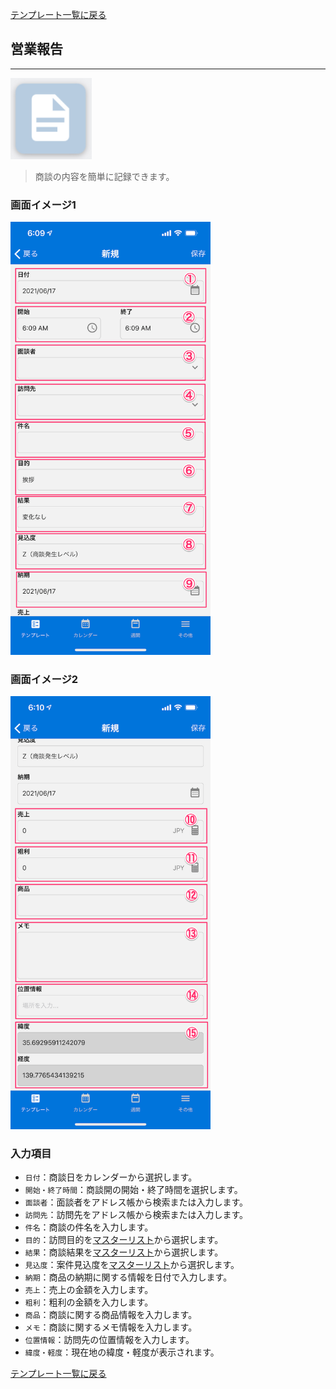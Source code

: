[テンプレート一覧に戻る](../templates.md)

## 営業報告
***

![](../imgs/icons/sales_report_icon.png)

> 商談の内容を簡単に記録できます。

### 画面イメージ1

<img src="../imgs/screens/sales_report_screen_1.png" width="320" />

### 画面イメージ2

<img src="../imgs/screens/sales_report_screen_2.png" width="320" />


### 入力項目
- `日付`：商談日をカレンダーから選択します。
- `開始・終了時間`：商談開の開始・終了時間を選択します。
- `面談者`：面談者をアドレス帳から検索または入力します。
- `訪問先`：訪問先をアドレス帳から検索または入力します。
- `件名`：商談の件名を入力します。
- `目的`：訪問目的を[マスターリスト](../other/master_list.md)から選択します。
- `結果`：商談結果を[マスターリスト](../other/master_list.md)から選択します。
- `見込度`：案件見込度を[マスターリスト](../other/master_list.md)から選択します。
- `納期`：商品の納期に関する情報を日付で入力します。
- `売上`：売上の金額を入力します。
- `粗利`：粗利の金額を入力します。
- `商品`：商談に関する商品情報を入力します。
- `メモ`：商談に関するメモ情報を入力します。
- `位置情報`：訪問先の位置情報を入力します。
- `緯度・軽度`：現在地の緯度・軽度が表示されます。



[テンプレート一覧に戻る](../templates.md)